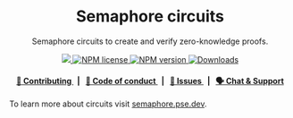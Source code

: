 <p align="center">
    <h1 align="center">
        Semaphore circuits
    </h1>
    <p align="center">Semaphore circuits to create and verify zero-knowledge proofs.</p>
</p>

<p align="center">
    <a href="https://github.com/semaphore-protocol">
        <img src="https://img.shields.io/badge/project-Semaphore-blue.svg?style=flat-square">
    </a>
    <a href="https://github.com/semaphore-protocol/semaphore/tree/main/packages/circuits/LICENSE">
        <img alt="NPM license" src="https://img.shields.io/npm/l/%40semaphore-protocol%2Fcircuits?style=flat-square">
    </a>
    <a href="https://www.npmjs.com/package/@semaphore-protocol/circuits">
        <img alt="NPM version" src="https://img.shields.io/npm/v/@semaphore-protocol/circuits?style=flat-square" />
    </a>
    <a href="https://npmjs.org/package/@semaphore-protocol/circuits">
        <img alt="Downloads" src="https://img.shields.io/npm/dm/@semaphore-protocol/circuits.svg?style=flat-square" />
    </a>
</p>

<div align="center">
    <h4>
        <a href="https://github.com/semaphore-protocol/semaphore/blob/main/CONTRIBUTING.md">
            👥 Contributing
        </a>
        <span>&nbsp;&nbsp;|&nbsp;&nbsp;</span>
        <a href="https://github.com/semaphore-protocol/semaphore/blob/main/CODE_OF_CONDUCT.md">
            🤝 Code of conduct
        </a>
        <span>&nbsp;&nbsp;|&nbsp;&nbsp;</span>
        <a href="https://github.com/semaphore-protocol/semaphore/contribute">
            🔎 Issues
        </a>
        <span>&nbsp;&nbsp;|&nbsp;&nbsp;</span>
        <a href="https://semaphore.pse.dev/discord">
            🗣️ Chat &amp; Support
        </a>
    </h4>
</div>

To learn more about circuits visit [semaphore.pse.dev](https://semaphore.pse.dev/docs/technical-reference/circuits).
